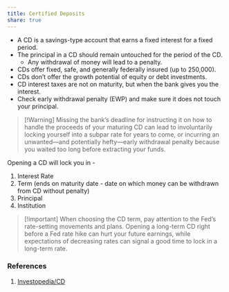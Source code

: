 ```yaml
---
title: Certified Deposits
share: true
---
```


* A CD is a savings-type account that earns a fixed interest for a fixed period.
* The principal in a CD should remain untouched for the period of the CD.
  * Any withdrawal of money will lead to a penalty.
* CDs offer fixed, safe, and generally federally insured (up to 250,000).
* CDs don’t offer the growth potential of equity or debt investments.
* CD interest taxes are not on maturity, but when the bank gives you the interest.
* Check early withdrawal penalty (EWP) and make sure it does not touch your principal.

 > 
 > \[!Warning\]
 > Missing the bank’s deadline for instructing it on how to handle the proceeds of your maturing CD can lead to involuntarily locking yourself into a subpar rate for years to come, or incurring an unwanted—and potentially hefty—early withdrawal penalty because you waited too long before extracting your funds.

Opening a CD will lock you in - 

1. Interest Rate
1. Term (ends on maturity date - date on which money can be withdrawn from CD without penalty)
1. Principal
1. Institution

 > 
 > \[!important\]
 > When choosing the CD term, pay attention to the Fed’s rate-setting movements and plans. Opening a long-term CD right before a Fed rate hike can hurt your future earnings, while expectations of decreasing rates can signal a good time to lock in a long-term rate.

### References

1. [Investopedia/CD](https://www.investopedia.com/terms/c/certificateofdeposit.asp#toc-what-is-a-cd-ladder-and-why-should-i-build-one)
